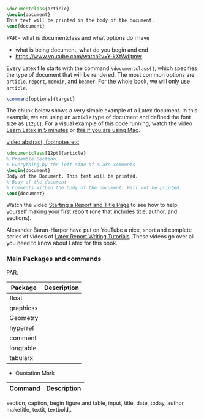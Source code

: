 


```latex
\documentclass{article}
\begin{document}
This text will be printed in the body of the document.
\end{document}
```

PAR - what is documentclass and what options do i have
- what is being document, what do you begin and end
- https://www.youtube.com/watch?v=Y-kXtWdjtmw

Every Latex file starts with the command `\documentclass{}`, which specifies the type of document that will be rendered. The most common options are `article`, `report`, `memoir`, and `beamer`. For the whole book, we will only use `article`.

```latex
\command[options]{target}
```
The chunk below shows a very simple example of a Latex document. In this example, we are using an `article` type of document and defined the font size as `[12pt]`. For a visual example of this code running, watch the video [Learn Latex in 5 minutes](https://www.youtube.com/watch?v=Y-kXtWdjtmw) or [this if you are using Mac](https://www.youtube.com/watch?v=qFfZT8R5Tds&index=2&list=PLHRAARhM2yAwbJfd71VpqpvNzkBYEBSzt).

[video abstract, footnotes etc](https://www.youtube.com/watch?v=JtmEhKGSvak&list=PLHRAARhM2yAwbJfd71VpqpvNzkBYEBSzt&index=5)

```latex
\documentclass[12pt]{article}
% Preamble Section.
% Everything by the left side of % are comments
\begin{document}
Body of the Document. This test will be printed.
% Body of the document
% Comments within the body of the document. Will not be printed.
\end{document}
```

Watch the video [Starting a Report and Title Page](https://www.youtube.com/watch?v=7HC9xEZsqdM) to see how to help yourself making your first report (one that includes title, author, and sections).

Alexander Baran-Harper have put on YouTube a nice, short and complete series of videos of [Latex Report Writing Tutorials](https://www.youtube.com/watch?v=FXujG7c9p8g&list=PLNnwglGGYoTtW7o4PHFOSWGevcdFa3v3D). These videos go over all you need to know about Latex for this book.

### Main Packages and commands

PAR.

| Package      | Description       |
| ---          | ---               |
| float        |                   |
| graphicsx    |                   |
| Geometry     |                   |
| hyperref     |                   |
| comment      |                   |
| longtable    |                   |
| tabularx     |                   |

- Quotation Mark

| Command      | Description       |
| ---          | ---               |
section, caption, begin figure and table, input, title, date, today, author, maketitle,
textit, textbold,.
